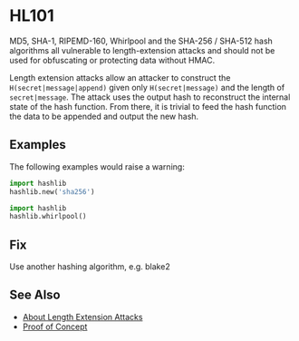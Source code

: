 # HL101

MD5, SHA-1, RIPEMD-160, Whirlpool and the SHA-256 / SHA-512 hash algorithms all vulnerable to length-extension attacks and should not be used for obfuscating or protecting data without HMAC.

Length extension attacks allow an attacker to construct the `H(secret|message|append)` given only `H(secret|message)` and the length of `secret|message`. The attack uses the output hash to reconstruct the internal state of the hash function. From there, it is trivial to feed the hash function the data to be appended and output the new hash.

## Examples

The following examples would raise a warning:

```python
import hashlib
hashlib.new('sha256')
```

```python
import hashlib
hashlib.whirlpool()
```

## Fix

Use another hashing algorithm, e.g. blake2

## See Also

* [About Length Extension Attacks](https://blog.skullsecurity.org/2012/everything-you-need-to-know-about-hash-length-extension-attacks)
* [Proof of Concept](https://github.com/amlweems/hexpand)
